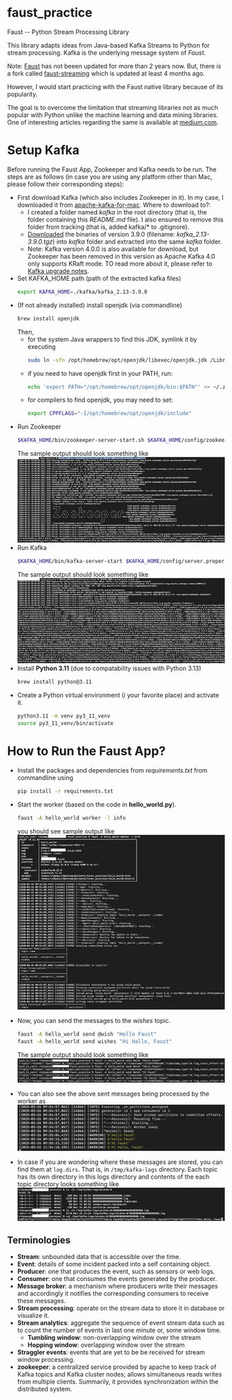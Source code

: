 # faust_practice
Faust -- Python Stream Processing Library

This library adapts ideas from Java-based Kafka Streams to Python for stream processing.
Kafka is the underlying message system of *Faust*.

Note:  [Faust](https://faust.readthedocs.io/en/latest/) has not beeen updated for more than 2 years now.
But, there is a fork called [faust-streaming](https://github.com/faust-streaming/faust) which is updated at least 4 months ago.

However, I would start practicing with the Faust native library because of its popularity.

The goal is to overcome the limitation that streaming libraries not as much popular with
Python unlike the machine learning and data mining libraries.
One of interesting articles regarding the same is available at [medium.com](https://medium.com/data-science/stream-processing-with-python-kafka-faust-a11740d0910c).


# Setup Kafka
Before running the Faust App, Zookeeper and Kafka needs to be run. The steps are as follows (in case you are using any platform other than Mac, please follow their corresponding steps):
- First download Kafka (which also includes Zookeeper in it). In my case, I downloaded it from [apache-kafka-for-mac](https://learn.conduktor.io/kafka/how-to-install-apache-kafka-on-mac/).
    Where to download to?:
    - I created a folder named *kafka* in the root directory (that is, the folder containing this *README.md* file). I also ensured to remove this folder from tracking (that is, added kafka/*  to .gitignore).
    - [Downloaded](https://kafka.apache.org/downloads) the binaries of version 3.9.0 (filename: *kafka_2.13-3.9.0.tgz*) into *kafka* folder and extracted into the same *kafka* folder.
    - Note: Kafka version 4.0.0 is also available for download, but Zookeeper has been removed in this version as Apache Kafka 4.0 only supports KRaft mode. TO read more about it, please refer to [Kafka upgrade notes](https://kafka.apache.org/documentation/#upgrade_4_0_0).
- Set KAFKA_HOME path (path of the extracted kafka files)
    ```bash
    export KAFKA_HOME=./kafka/kafka_2.13-3.9.0
    ```
- (If not already installed) install openjdk (via commandline)
    ```bash
    brew install openjdk
    ```
    Then,
    - for the system Java wrappers to find this JDK, symlink it by executing
        ```bash
        sudo ln -sfn /opt/homebrew/opt/openjdk/libexec/openjdk.jdk /Library/Java/JavaVirtualMachines/openjdk.jdk
        ```
    - if you need to have openjdk first in your PATH, run:
        ```bash
        echo 'export PATH="/opt/homebrew/opt/openjdk/bin:$PATH"' >> ~/.zshrc
        ```
    - for compilers to find openjdk, you may need to set:
        ```bash
        export CPPFLAGS="-I/opt/homebrew/opt/openjdk/include"
        ```
- Run Zookeeper
    ```bash
    $KAFKA_HOME/bin/zookeeper-server-start.sh $KAFKA_HOME/config/zookeeper.properties
    ```
    The sample output should look something like ![zookeeper screenshot](screenshots/zookeeper_running.png "zookeeper")
- Run Kafka
    ```bash
    $KAFKA_HOME/bin/kafka-server-start $KAFKA_HOME/config/server.properties
    ```
    The sample output should look something like ![kafka screenshot](screenshots/kafka_running.png "kafka")
- Install **Python 3.11** (due to compatability issues with Python 3.13)
    ```bash
    brew install python@3.11
    ```
- Create a Python virtual environment (i your favorite place) and activate it.
    ```bash
    python3.11 -m venv py3_11_venv
    source py3_11_venv/bin/activate
    ```

# How to Run the Faust App?
- Install the packages and dependencies from *requirements.txt* from commandline using
    ```bash
    pip install -r requirements.txt
    ```
- Start the worker (based on the code in **hello_world.py**).
    ```bash
    faust -A hello_world worker -l info
    ```
    you should see sample output like ![worker screenshot](screenshots/worker.png "worker")

- Now, you can send the messages to the *wishes* topic.
    ```bash
    faust -A hello_world send @wish "Hello Faust"
    faust -A hello_world send wishes "Hi Hallo, Faust"
    ```
    The sample output should look something like ![hello_world_msg screenshot](screenshots/hello_world_msg.png "hello_world_msg")
- You can also see the above sent messages being processed by the worker as ![hello_world_in_worker screenshot](screenshots/hello_world_in_worker.png "hello_world_in_worker")
- In case if you are wondering where these messages are stored, you can find them at `log.dirs`. That is, in `/tmp/kafka-logs` directory.
Each topic has its own directory in this logs directory and contents of the each topic directory looks something like ![kafka_logs_wishes screenshot](screenshots/kafka_logs_wishes.png "kafka_logs_wishes")


## Terminologies
- **Stream**: unbounded data that is accessible over the time.
- **Event**: details of some incident packed into a self containing object.
- **Producer**: one that produces the event, such as sensors or web logs.
- **Consumer**: one that consumes the events generated by the producer.
- **Message broker**: a mechanism where producers write their messages and accordingly it notifies the corresponding consumers to receive these messages.
- **Stream processing**: operate on the stream data to store it in database or visualize it.
- **Stream analytics**: aggregate the sequence of event stream data such as to count the number of events in last one minute or, some window time.
    - **Tumbling window**: non-overlapping window over the stream
    - **Hopping window**: overlapping window over the stream
- **Straggler events**: events that are yet to be be received for stream window processing.
- **zookeeper**: a centralized service provided by apache to keep track of Kafka topics and Kafka cluster nodes; allows simultaneous reads writes from multiple clients. Summarily, it provides synchronization within the distributed system.


